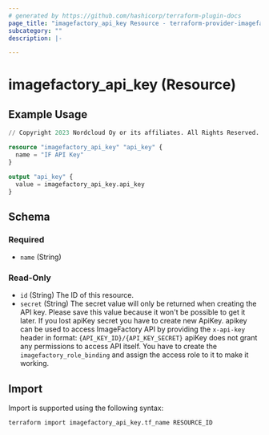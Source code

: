 ```yaml
---
# generated by https://github.com/hashicorp/terraform-plugin-docs
page_title: "imagefactory_api_key Resource - terraform-provider-imagefactory"
subcategory: ""
description: |-

---
```


# imagefactory_api_key (Resource)



## Example Usage

```terraform
// Copyright 2023 Nordcloud Oy or its affiliates. All Rights Reserved.

resource "imagefactory_api_key" "api_key" {
  name = "IF API Key"
}

output "api_key" {
  value = imagefactory_api_key.api_key
}
```

<!-- schema generated by tfplugindocs -->
## Schema

### Required

- `name` (String)

### Read-Only

- `id` (String) The ID of this resource.
- `secret` (String) The secret value will only be returned when creating the API key. Please save this value because it won't be possible to get it later. If you lost apiKey secret you have to create new ApiKey. apikey can be used to access ImageFactory API by providing the `x-api-key` header in format: `{API_KEY_ID}/{API_KEY_SECRET}` apiKey does not grant any permissions to access API itself. You have to create the `imagefactory_role_binding` and assign the access role to it to make it working.

## Import

Import is supported using the following syntax:

```shell
terraform import imagefactory_api_key.tf_name RESOURCE_ID
```
